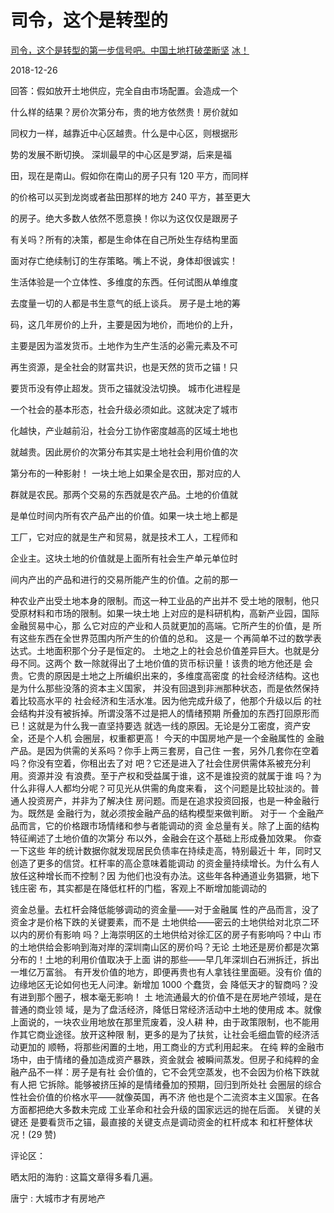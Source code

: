 # 司令，这个是转型的

[司令，这个是转型的第一步信号吧。](https://mp.weixin.qq.com/s/vufuAemIOqer4mM_IzMI7A)[中国土地打破垄断坚](https://mp.weixin.qq.com/s/vufuAemIOqer4mM_IzMI7A) [](https://mp.weixin.qq.com/s/vufuAemIOqer4mM_IzMI7A) [冰！](https://mp.weixin.qq.com/s/vufuAemIOqer4mM_IzMI7A)

2018-12-26

回答：假如放开土地供应，完全自由市场配置。会造成一个

什么样的结果？房价次第分布，贵的地方依然贵！房价就如

同权力一样，越靠近中心区越贵。什么是中心区，则根据形

势的发展不断切换。 深圳最早的中心区是罗湖，后来是福

田，现在是南山。假如你在南山的房子只有 120 平方，而同样

的价格可以买到龙岗或者盐田那样的地方 240 平方，甚至更大

的房子。绝大多数人依然不愿意换！你以为这仅仅是跟房子

有关吗？所有的决策，都是生命体在自己所处生存结构里面

面对存亡绝续制订的生存策略。嘴上不说，身体却很诚实！

生活体验是一个立体性、多维度的东西。任何试图从单维度

去度量一切的人都是书生意气的纸上谈兵。 房子是土地的筹

码，这几年房价的上升，主要是因为地价，而地价的上升，

主要是因为滥发货币。土地作为生产生活的必需元素及不可

再生资源，是全社会的财富共识，也是天然的货币之锚！只

要货币没有停止超发。货币之锚就没法切换。 城市化进程是

一个社会的基本形态，社会升级必须如此。这就决定了城市

化越快，产业越前沿，社会分工协作密度越高的区域土地也

就越贵。因此房价的次第分布其实是土地社会利用价值的次

第分布的一种影射！ 一块土地上如果全是农田，那对应的人

群就是农民。那两个交易的东西就是农产品。土地的价值就

是单位时间内所有农产品产出的价值。如果一块土地上都是

工厂，它对应的就是生产和贸易，就是技术工人，工程师和

企业主。这块土地的价值就是上面所有社会生产单元单位时

间内产出的产品和进行的交易所能产生的价值。之前的那一

种农业产出受土地本身的限制。而这一种工业品的产出并不 受土地的限制，他只受原材料和市场的限制。如果一块土地 上对应的是科研机构，高新产业园，国际金融贸易中心，那 么它对应的产业和人员就更加的高端。它所产生的价值，是 所有这些东西在全世界范围内所产生的价值的总和。 这是一 个再简单不过的数学表达式。土地面积那个分子是恒定的。 土地之上的社会总价值差异巨大。也就是分母不同。这两个 数一除就得出了土地价值的货币标识量！该贵的地方他还是 会贵。它贵的原因是土地之上所编织出来的，多维度高密度 的社会经济结构。这也是为什么那些没落的资本主义国家， 并没有回退到非洲那种状态，而是依然保持着比较高水平的 社会经济和生活水准。因为他完成升级了，他那个升级以后 的社会结构并没有被拆掉。所谓没落不过是把人的情绪预期 所叠加的东西打回原形而已！这就是为什么我一直坚持要选 就选一线的原因。无论是分工密度，资产安全，还是个人机 会圈层，权重都更高！ 今天的中国房地产是一个金融属性的 金融产品。是因为供需的关系吗？你手上两三套房，自己住 一套，另外几套你在空着吗？你没有空着，你租出去了对 吧？它还是进入了社会住房供需体系被充分利用。资源并没 有浪费。至于产权和受益属于谁，这不是谁投资的就属于谁 吗？为什么非得人人都均分呢？可见光从供需的角度来看， 这个问题是比较扯淡的。普通人投资房产，并非为了解决住 房问题。而是在追求投资回报，也是一种金融行为。既然是 金融行为，就必须按金融产品的结构模型来做判断。 对于一 个金融产品而言，它的价格跟市场情绪和参与者能调动的资 金总量有关。除了上面的结构特征阐述了土地价值的次第分 布以外，金融会在这个基础上形成叠加效果。 你查一下这些 年的统计数据你就发现居民负债率在持续走高，特别最近十 年，同时又创造了更多的信贷。杠杆率的高企意味着能调动 的资金量持续增长。为什么有人放任这种增长而不控制？因 为他们也没有办法。这些年各种通道业务猖獗，地下钱庄密 布，其实都是在降低杠杆的门槛，客观上不断增加能调动的

资金总量。去杠杆会降低能够调动的资金量——对于金融属 性的产品而言，没了资金才是价格下跌的关键要素，而不是 土地供给——密云的土地供给对北京二环以内的房价有影响 吗？上海崇明区的土地供给对徐汇区的房子有影响吗？中山 市的土地供给会影响到海对岸的深圳南山区的房价吗？无论 土地还是房价都是次第分布的！土地的利用价值取决于上面 讲的那些——早几年深圳白石洲拆迁，拆出一堆亿万富翁。 有开发价值的地方，即便再贵也有人拿钱往里面砸。没有价 值的边缘地区无论如何也无人问津。新增加 1000 个蠢货，会 降低天才的智商吗？没有进到那个圈子，根本毫无影响！ 土 地流通最大的价值不是在房地产领域，是在普通的商业领 域，是为了盘活经济，降低日常经济活动中土地的使用成 本。就像上面说的，一块农业用地放在那里荒废着，没人耕 种，由于政策限制，也不能用作其它商业途径。放开这种限 制，更多的是为了扶贫，让社会毛细血管的经济活动更加的 顺畅，将那些闲置的土地，用工商业的方式利用起来。 在纯 粹的金融市场中，由于情绪的叠加造成资产暴跌，资金就会 被瞬间蒸发。但房子和纯粹的金融产品不一样：房子是有社 会价值的，它不会凭空蒸发，也不会因为价格下跌就有人把 它拆除。能够被挤压掉的是情绪叠加的预期，回归到所处社 会圈层的综合性社会价值的价格水平——就像英国，再不济 他也是个二流资本主义国家。在各方面都把绝大多数未完成 工业革命和社会升级的国家远远的抛在后面。 关键的关键还 是要看货币之锚，最直接的关键支点是调动资金的杠杆成本 和杠杆整体状况！(29 赞)

评论区：

晒太阳的海豹 : 这篇文章得多看几遍。

唐宁 : 大城市才有房地产